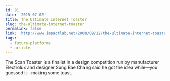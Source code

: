 ```yaml
---
id: 91
date: '2015-07-02'
title: The Ultimate Internet Toaster
slug: the-ultimate-internet-toaster
permalink: false
link: 'http://www.impactlab.net/2008/09/12/the-ultimate-internet-toaster/'
tags:
  - future-platforms
  - article
---
```

The Scan Toaster is a finalist in a design competition run by manufacturer Electrolux and designer Sung Bae Chang said he got the idea while—you guessed it—making some toast.
